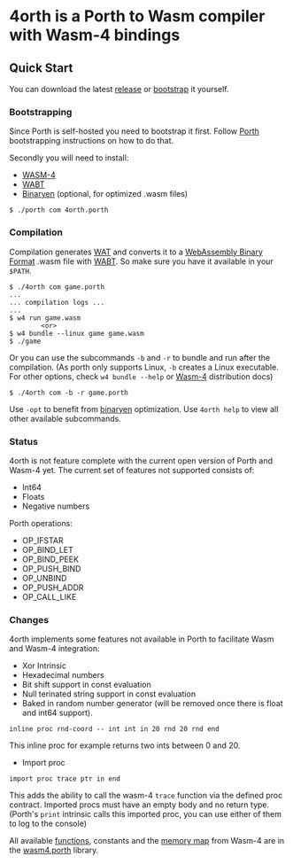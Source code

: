 # 4orth is a Porth to Wasm compiler with Wasm-4 bindings
## Quick Start

You can download the latest [release](https://github.com/FrankWPA/4orth/releases) or [bootstrap](https://github.com/FrankWPA/4orth#bootstrapping) it yourself.

### Bootstrapping

Since Porth is self-hosted you need to bootstrap it first. Follow [Porth](https://gitlab.com/tsoding/porth) bootstrapping instructions on how to do that.

Secondly you will need to install:
- [WASM-4](https://wasm4.org/)
- [WABT](https://github.com/WebAssembly/wabt)
- [Binaryen](https://github.com/WebAssembly/binaryen) (optional, for optimized .wasm files)

```console
$ ./porth com 4orth.porth
```

### Compilation

Compilation generates [WAT](https://developer.mozilla.org/en-US/docs/WebAssembly/Understanding_the_text_format) and converts it to a [WebAssembly Binary Format](https://webassembly.github.io/spec/core/binary/index.html) .wasm file with [WABT](https://developer.mozilla.org/en-US/docs/WebAssembly/Text_format_to_wasm). So make sure you have it available in your `$PATH`.

```console
$ ./4orth com game.porth
...
... compilation logs ...
...
$ w4 run game.wasm
        <or>
$ w4 bundle --linux game game.wasm
$ ./game
```

Or you can use the subcommands `-b` and `-r` to bundle and run after the compilation. (As porth only supports Linux, `-b` creates a Linux executable. For other options, check `w4 bundle --help` or [Wasm-4](https://wasm4.org/docs/guides/distribution) distribution docs)

```console
$ ./4orth com -b -r game.porth
```

Use `-opt` to benefit from [binaryen](https://github.com/WebAssembly/binaryen) optimization. Use `4orth help` to view all other available subcommands.

### Status

4orth is not feature complete with the current open version of Porth and Wasm-4 yet. The current set of features not supported consists of:

- Int64
- Floats
- Negative numbers

Porth operations:
- OP_IFSTAR
- OP_BIND_LET
- OP_BIND_PEEK
- OP_PUSH_BIND
- OP_UNBIND
- OP_PUSH_ADDR
- OP_CALL_LIKE

### Changes

4orth implements some features not available in Porth to facilitate Wasm and Wasm-4 integration:

- Xor Intrinsic
- Hexadecimal numbers
- Bit shift support in const evaluation
- Null terinated string support in const evaluation
- Baked in random number generator (will be removed once there is float and int64 support).
```porth
inline proc rnd-coord -- int int in 20 rnd 20 rnd end
```
This inline proc for example returns two ints between 0 and 20.

- Import proc
```porth
import proc trace ptr in end
```
This adds the ability to call the wasm-4 `trace` function via the defined proc contract. Imported procs must have an empty body and no return type. 
(Porth's `print` intrinsic calls this imported proc, you can use either of them to log to the console)

All available [functions](https://wasm4.org/docs/reference/functions), constants and the [memory map](https://wasm4.org/docs/reference/memory) from Wasm-4 are in the [wasm4.porth](./wasm4.porth) library.
